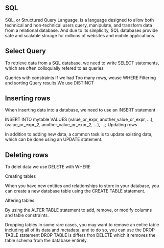 
## SQL

SQL, or Structured Query Language, is a language designed to allow both technical and non-technical users query, manipulate, and transform data from a relational database. And due to its simplicity, SQL databases provide safe and scalable storage for millions of websites and mobile applications.

## Select Query

To retrieve data from a SQL database, we need to write SELECT statements, which are often colloquially refered to as queries

Queries with constraints
If we had Too many rows, weuse WHERE
Filtering and sorting Query results We use DISTINCT

## Inserting rows

When inserting data into a database, we need to use an INSERT statement

INSERT INTO mytable
VALUES (value_or_expr, another_value_or_expr, …),
       (value_or_expr_2, another_value_or_expr_2, …),
       …;
Updating rows

In addition to adding new data, a common task is to update existing data, which can be done using an UPDATE statement.

## Deleting rows

To delet data we use DELETE with WHERE

Creating tables

When you have new entities and relationships to store in your database, you can create a new database table using the CREATE TABLE statement.

Altering tables

By using the ALTER TABLE statement to add, remove, or modify columns and table constraints.

Dropping tables In some rare cases, you may want to remove an entire table including all of its data and metadata, and to do so, you can use the DROP TABLE statement
DROP TABLE is differs fron DELETE which it removes the table schema from the database entirely.